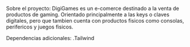 Sobre el proyecto:
DigiGames es un e-comerce destinado a la venta de productos de gaming.
Orientado principalmente a las keys o claves digitales, pero que tambien cuenta con productos fisicos como consolas, perifericos y juegos fisicos.

Dependencias adicionales:
.Tailwind
